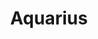 ---
title: "Aquarius"
hashtag: aquarius
borders:
  - Aquila
  - Capricornus
  - Cetus
  - Delphinus
  - Equuleus
  - Pegasus
  - Pisces
  - Piscis Austrinus
  - Sculptor
tags:
  - Zodiac
  - Constellation
---